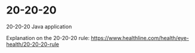 # 20-20-20
20-20-20 Java application

Explanation on the 20-20-20 rule: https://www.healthline.com/health/eye-health/20-20-20-rule
